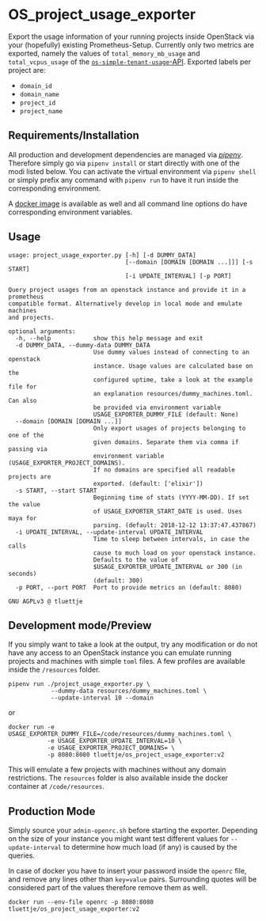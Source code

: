 # OS_project_usage_exporter

Export the usage information of your running projects inside OpenStack via your
(hopefully) existing Prometheus-Setup. Currently only two metrics are exported, namely
the values of `total_memory_mb_usage` and `total_vcpus_usage` of the
[`os-simple-tenant-usage`-API](https://developer.openstack.org/api-ref/compute/?expanded=list-tenant-usage-statistics-for-all-tenants-detail#usage-reports-os-simple-tenant-usage).
Exported labels per project are:

- `domain_id`
- `domain_name`
- `project_id`
- `project_name`

## Requirements/Installation

All production and development dependencies are managed via
[*pipenv*](https://pipenv.readthedocs.io). Therefore simply go via `pipenv install` or
start directly with one of the modi listed below. You can activate the virtual
environment via `pipenv shell` or simply prefix any command with `pipenv run` to have it
run inside the corresponding environment.

A [docker image](https://hub.docker.com/r/tluettje/os_project_usage_exporter/) is
available as well and all command line options do have corresponding environment
variables.

## Usage

```
usage: project_usage_exporter.py [-h] [-d DUMMY_DATA]
                                 [--domain [DOMAIN [DOMAIN ...]]] [-s START]
                                 [-i UPDATE_INTERVAL] [-p PORT]

Query project usages from an openstack instance and provide it in a prometheus
compatible format. Alternatively develop in local mode and emulate machines
and projects.

optional arguments:
  -h, --help            show this help message and exit
  -d DUMMY_DATA, --dummy-data DUMMY_DATA
                        Use dummy values instead of connecting to an openstack
                        instance. Usage values are calculated base on the
                        configured uptime, take a look at the example file for
                        an explanation resources/dummy_machines.toml. Can also
                        be provided via environment variable
                        USAGE_EXPORTER_DUMMY_FILE (default: None)
  --domain [DOMAIN [DOMAIN ...]]
                        Only export usages of projects belonging to one of the
                        given domains. Separate them via comma if passing via
                        environment variable (USAGE_EXPORTER_PROJECT_DOMAINS).
                        If no domains are specified all readable projects are
                        exported. (default: ['elixir'])
  -s START, --start START
                        Beginning time of stats (YYYY-MM-DD). If set the value
                        of USAGE_EXPORTER_START_DATE is used. Uses maya for
                        parsing. (default: 2018-12-12 13:37:47.437867)
  -i UPDATE_INTERVAL, --update-interval UPDATE_INTERVAL
                        Time to sleep between intervals, in case the calls
                        cause to much load on your openstack instance.
                        Defaults to the value of
                        $USAGE_EXPORTER_UPDATE_INTERVAL or 300 (in seconds)
                        (default: 300)
  -p PORT, --port PORT  Port to provide metrics on (default: 8080)

GNU AGPLv3 @ tluettje
```

## Development mode/Preview

If you simply want to take a look at the output, try any modification or do not have any
access to an OpenStack instance you can emulate running projects and machines with
simple `toml` files. A few profiles are available inside the `/resources` folder.

```shell
pipenv run ./project_usage_exporter.py \
            --dummy-data resources/dummy_machines.toml \
            --update-interval 10 --domain
```
or
```
docker run -e USAGE_EXPORTER_DUMMY_FILE=/code/resources/dummy_machines.toml \
           -e USAGE_EXPORTER_UPDATE_INTERVAL=10 \
           -e USAGE_EXPORTER_PROJECT_DOMAINS= \
           -p 8080:8080 tluettje/os_project_usage_exporter:v2
```
This will emulate a few projects with machines without any domain restrictions. The
`resources` folder is also available inside the docker container at `/code/resources`.

## Production Mode

Simply source your `admin-openrc.sh` before starting the exporter. Depending on the size
of your instance you might want test different values for `--update-interval` to
determine how much load (if any) is caused by the queries.

In case of docker you have to insert your password inside the `openrc` file, and remove
any lines other than `key=value` pairs. Surrounding quotes will be considered part of
the values therefore remove them as well.

```
docker run --env-file openrc -p 8080:8080 tluettje/os_project_usage_exporter:v2
```
